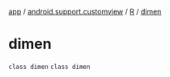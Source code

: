 [app](../../../index.md) / [android.support.customview](../../index.md) / [R](../index.md) / [dimen](./index.md)

# dimen

`class dimen`
`class dimen`